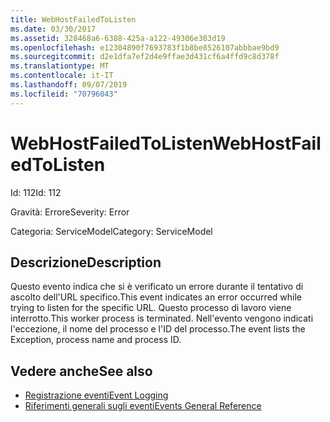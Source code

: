 ```yaml
---
title: WebHostFailedToListen
ms.date: 03/30/2017
ms.assetid: 328468a6-6388-425a-a122-49306e303d19
ms.openlocfilehash: e12304890f7693783f1b8be8526107abbbae9bd9
ms.sourcegitcommit: d2e1dfa7ef2d4e9ffae3d431cf6a4ffd9c8d378f
ms.translationtype: MT
ms.contentlocale: it-IT
ms.lasthandoff: 09/07/2019
ms.locfileid: "70796043"
---
```

# <a name="webhostfailedtolisten"></a><span data-ttu-id="aca3b-102">WebHostFailedToListen</span><span class="sxs-lookup"><span data-stu-id="aca3b-102">WebHostFailedToListen</span></span>
<span data-ttu-id="aca3b-103">Id: 112</span><span class="sxs-lookup"><span data-stu-id="aca3b-103">Id: 112</span></span>  
  
 <span data-ttu-id="aca3b-104">Gravità: Errore</span><span class="sxs-lookup"><span data-stu-id="aca3b-104">Severity: Error</span></span>  
  
 <span data-ttu-id="aca3b-105">Categoria: ServiceModel</span><span class="sxs-lookup"><span data-stu-id="aca3b-105">Category: ServiceModel</span></span>  
  
## <a name="description"></a><span data-ttu-id="aca3b-106">Descrizione</span><span class="sxs-lookup"><span data-stu-id="aca3b-106">Description</span></span>  
 <span data-ttu-id="aca3b-107">Questo evento indica che si è verificato un errore durante il tentativo di ascolto dell'URL specifico.</span><span class="sxs-lookup"><span data-stu-id="aca3b-107">This event indicates an error occurred while trying to listen for the specific URL.</span></span> <span data-ttu-id="aca3b-108">Questo processo di lavoro viene interrotto.</span><span class="sxs-lookup"><span data-stu-id="aca3b-108">This worker process is terminated.</span></span> <span data-ttu-id="aca3b-109">Nell'evento vengono indicati l'eccezione, il nome del processo e l'ID del processo.</span><span class="sxs-lookup"><span data-stu-id="aca3b-109">The event lists the Exception, process name and process ID.</span></span>  
  
## <a name="see-also"></a><span data-ttu-id="aca3b-110">Vedere anche</span><span class="sxs-lookup"><span data-stu-id="aca3b-110">See also</span></span>

- [<span data-ttu-id="aca3b-111">Registrazione eventi</span><span class="sxs-lookup"><span data-stu-id="aca3b-111">Event Logging</span></span>](index.md)
- [<span data-ttu-id="aca3b-112">Riferimenti generali sugli eventi</span><span class="sxs-lookup"><span data-stu-id="aca3b-112">Events General Reference</span></span>](events-general-reference.md)
